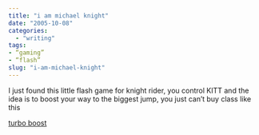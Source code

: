 ```yaml
---
title: "i am michael knight"
date: "2005-10-08"
categories: 
  - "writing"
tags:
- “gaming”
- “flash”
slug: "i-am-michael-knight"
---
```


I just found this little flash game for knight rider, you control KITT and the idea is to boost your way to the biggest jump, you just can’t buy class like this

[turbo boost][1]

[1]:	https://www.universal-playback.com/Zones/KnightRider/